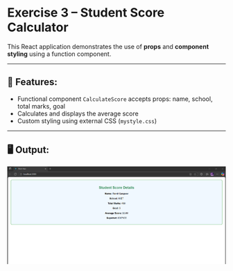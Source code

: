 # Exercise 3 – Student Score Calculator

This React application demonstrates the use of **props** and **component styling** using a function component.

---

## 🔹 Features:
- Functional component `CalculateScore` accepts props: name, school, total marks, goal
- Calculates and displays the average score
- Custom styling using external CSS (`mystyle.css`)

---

## 🖥️ Output:
![output](Output/output.png)
